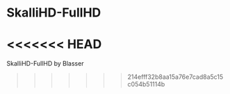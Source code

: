 # SkalliHD-FullHD
<<<<<<< HEAD
=======
SkalliHD-FullHD by Blasser
>>>>>>> 214efff32b8aa15a76e7cad8a5c15c054b51114b
